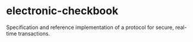 # electronic-checkbook
Specification and reference implementation of a protocol for secure, real-time transactions.
